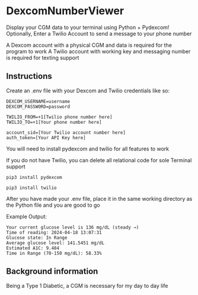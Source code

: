 # DexcomNumberViewer

Display your CGM data to your terminal using Python + Pydexcom!
Optionally, Enter a Twilio Account to send a message to your phone number

A Dexcom account with a physical CGM and data is required for the program to work
A Twilio account with working key and messaging number is required for texting support

## Instructions
Create an .env file with your Dexcom and Twilio credentials like so:
```
DEXCOM_USERNAME=username
DEXCOM_PASSWORD=password
```
```
TWILIO_FROM=+1[Twilio phone number here]
TWILIO_TO=+1[Your phone number here]

account_sid=[Your Twilio account number here]
auth_token=[Your API Key here]
```
You will need to install pydexcom and twilio for all features to work

If you do not have Twilio, you can delete all relational code for sole Terminal support
```
pip3 install pydexcom
```
```
pip3 install twilio
```

After you have made your .env file, place it in the same working directory as the Python file and you are good to go

Example Output:
```
Your current glucose level is 136 mg/dL (steady →)
Time of reading: 2024-04-18 13:07:31
Glucose state: In Range
Average glucose level: 141.5451 mg/dL
Estimated A1C: 9.484
Time in Range (70-150 mg/dL): 58.33%
```

## Background information

Being a Type 1 Diabetic, a CGM is necessary for my day to day life


